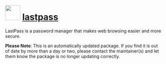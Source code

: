 # <img src="https://cdn.jsdelivr.net/gh/mkevenaar/chocolatey-packages@c2affb9ae13977187e7d845905b0c203fd51a970/icons/lastpass.png" width="48" height="48"/> [lastpass](https://community.chocolatey.org/packages/lastpass)

LastPass is a password manager that makes web browsing easier and more secure.

**Please Note**: This is an automatically updated package. If you find it is
out of date by more than a day or two, please contact the maintainer(s) and
let them know the package is no longer updating correctly.
